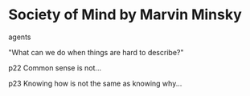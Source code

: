 # Society of Mind by Marvin Minsky

agents

"What can we do when things are hard to describe?"

p22 Common sense is not...

p23 Knowing how is not the same as knowing why...